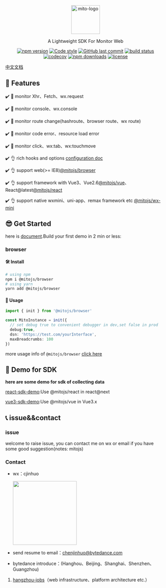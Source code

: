 <div align="center">
    <a href="#" target="_blank">
    <img src="https://i.loli.net/2021/07/28/EvPwd4NjVH3tBfO.jpg" alt="mito-logo" height="90">
    </a>
    <p>A Lightweight SDK For Monitor Web</p>

[![npm version](https://img.shields.io/npm/v/@mitojs/web.svg?style=flat)](https://www.npmjs.com/package/@mitojs/web)
[![Code style](https://img.shields.io/badge/code_style-prettier-ff69b4.svg?style=flat)](https://github.com/prettier/prettier)
[![GitHub last commit](https://img.shields.io/github/last-commit/mitojs/mitojs.svg?style=flat)](https://github.com/mitojs/mitojs/commits/master)
[![build status](https://img.shields.io/travis/mitojs/mitojs/master.svg?style=flat)](https://travis-ci.com/github/mitojs/mitojs)
[![codecov](https://codecov.io/gh/mitojs/mitojs/branch/master/graph/badge.svg?token=W7JP5GDOM7)](https://codecov.io/gh/mitojs/mitojs)
[![npm downloads](https://img.shields.io/npm/dm/@mitojs/core.svg?style=flat)](http://npm-stat.com/charts.html?package=@mitojs/browser)
[![license](https://img.shields.io/github/license/mitojs/mitojs?style=flat)](https://github.com/mitojs/mitojs/blob/dev/LICENSE)

</div>

[中文文档](./README.zh_CN.md)


## 👋 Features

✔️ 🔨 monitor Xhr、Fetch、wx.request

✔️ 🔨 monitor console、wx.console

✔️ 🔨 monitor route change(hashroute、browser route、wx route)

✔️ 🔨 monitor code error、resource load error

✔️ 🔨 monitor click、wx:tab、wx:touchmove

✔️ 👌 rich hooks and options [configuration doc](https://mitojs.github.io/mito-doc/#/sdk/guide/basic-configuration)

✔️ 👌 support web(>= IE8)[@mitojs/browser](https://mitojs.github.io/mito-doc/#/sdk/guide/browser)

✔️ 👌 support framework with Vue3、Vue2.6[@mitojs/vue](https://mitojs.github.io/mito-doc/#/sdk/guide/vue)、React@latest[@mitojs/react](https://mitojs.github.io/mito-doc/#/sdk/guide/react)

✔️ 👌 support native wxmini、uni-app、remax framework etc [@mitojs/wx-mini](https://mitojs.github.io/mito-doc/#/sdk/guide/wx-mini)

## 😎 Get Started

here is [document](https://mitojs.github.io/mito-doc/#/sdk/guide/introduction).Build your first demo in 2 min or less:

### browser
#### 🛠️ Install
```bash
# using npm
npm i @mitojs/browser
# using yarn
yarn add @mitojs/browser
```

#### 🥳 Usage
```typescript
import { init } from '@mitojs/browser'

const MitoInstance = init({
  // set debug true to convenient debugger in dev,set false in prod
  debug:true,
  dsn: 'https://test.com/yourInterface',
  maxBreadcrumbs: 100
})
```

more usage info of `@mitojs/browser` [click here](https://mitojs.github.io/mito-doc/#/sdk/guide/browser)


## 🧐 Demo for SDK

**here are some demo for sdk of collecting data**

[react-sdk-demo](https://mitojs.github.io/react-sdk-demo):Use @mitojs/react  in react@next

[vue3-sdk-demo](https://mitojs.github.io/vue3-sdk-demo):Use @mitojs/vue in Vue3.x

<!-- ![mito-在线demo](https://tva1.sinaimg.cn/large/008eGmZEly1gmxgn4y1sag315g0m2hdt.gif)： -->

## 📞 issue&&contact
### issue
welcome to raise issue, you can contact me on wx or email if you have some good suggestion(notes: mitojs)
### Contact
* wx：cjinhuo

  <img src="https://tva1.sinaimg.cn/large/008i3skNly1guqs71uy5pj60u50u0ju802.jpg" width="200" height="200"></img>

* send resume to email：chenjinhuo@bytedance.com
* bytedance introduce：(Hanghou、Beijing、Shanghai、Shenzhen、Guangzhou)
1. [hangzhou-jobs](https://jobs.bytedance.com/experienced/position?keywords=%E5%89%8D%E7%AB%AF&category=6704215862603155720%2C6704215862557018372%2C6704215886108035339%2C6704215888985327886%2C6704215897130666254%2C6704215956018694411%2C6704215957146962184%2C6704215958816295181%2C6704215963966900491%2C6704216109274368264%2C6704216296701036811%2C6704216635923761412%2C6704217321877014787%2C6704219452277262596%2C6704219534724696331%2C6938376045242353957&location=CT_52&project=&type=&job_hot_flag=&current=1&limit=10)（web infrastructure、platform architecture etc.）


